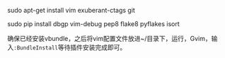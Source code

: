   sudo apt-get install vim exuberant-ctags git

  sudo pip install dbgp vim-debug pep8 flake8 pyflakes isort
  
确保已经安装vbundle，之后将vim配置文件放进~/目录下，运行，Gvim，输入`:BundleInstall`等待插件安装完成即可。

